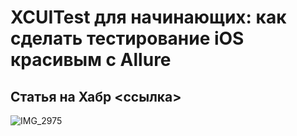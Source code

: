 # XCUITest для начинающих: как сделать тестирование iOS красивым с Allure

## Статья на Хабр <ссылка>
![IMG_2975](https://github.com/user-attachments/assets/38428c19-09ad-4c18-84a2-770e55885ad3)
